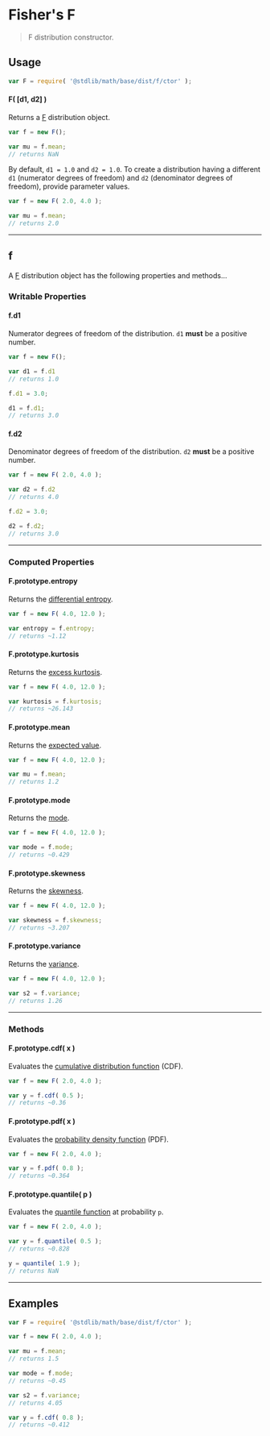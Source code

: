 # Fisher's F

> F distribution constructor.


<!-- Section to include introductory text. Make sure to keep an empty line after the intro `section` element and another before the `/section` close. -->

<section class="intro">

</section>

<!-- /.intro -->

<!-- Package usage documentation. -->

<section class="usage">

## Usage

``` javascript
var F = require( '@stdlib/math/base/dist/f/ctor' );
```

#### F( \[d1, d2\] )

Returns a [F][f] distribution object.

``` javascript
var f = new F();

var mu = f.mean;
// returns NaN
```

By default, `d1 = 1.0` and `d2 = 1.0`. To create a distribution having a different `d1` (numerator degrees of freedom) and `d2` (denominator degrees of freedom), provide parameter values.

``` javascript
var f = new F( 2.0, 4.0 );

var mu = f.mean;
// returns 2.0
```

---

## f

A [F][f] distribution object has the following properties and methods...

### Writable Properties

#### f.d1

Numerator degrees of freedom of the distribution. `d1` __must__ be a positive number.

``` javascript
var f = new F();

var d1 = f.d1
// returns 1.0

f.d1 = 3.0;

d1 = f.d1;
// returns 3.0 
```

#### f.d2

Denominator degrees of freedom of the distribution. `d2` __must__ be a positive number.

``` javascript
var f = new F( 2.0, 4.0 );

var d2 = f.d2
// returns 4.0

f.d2 = 3.0;

d2 = f.d2;
// returns 3.0 
```

---

### Computed Properties

#### F.prototype.entropy

Returns the [differential entropy][entropy].

``` javascript
var f = new F( 4.0, 12.0 );

var entropy = f.entropy;
// returns ~1.12
```

#### F.prototype.kurtosis

Returns the [excess kurtosis][kurtosis].

``` javascript
var f = new F( 4.0, 12.0 );

var kurtosis = f.kurtosis;
// returns ~26.143
```

#### F.prototype.mean

Returns the [expected value][expected-value].

``` javascript
var f = new F( 4.0, 12.0 );

var mu = f.mean;
// returns 1.2
```

#### F.prototype.mode

Returns the [mode][mode].

``` javascript
var f = new F( 4.0, 12.0 );

var mode = f.mode;
// returns ~0.429
```

#### F.prototype.skewness

Returns the [skewness][skewness].

``` javascript
var f = new F( 4.0, 12.0 );

var skewness = f.skewness;
// returns ~3.207
```

#### F.prototype.variance

Returns the [variance][variance].

``` javascript
var f = new F( 4.0, 12.0 );

var s2 = f.variance;
// returns 1.26
```

---

### Methods

#### F.prototype.cdf( x )

Evaluates the [cumulative distribution function][cdf] (CDF).

``` javascript
var f = new F( 2.0, 4.0 );

var y = f.cdf( 0.5 );
// returns ~0.36
```

#### F.prototype.pdf( x )

Evaluates the [probability density function][pdf] (PDF).

``` javascript
var f = new F( 2.0, 4.0 );

var y = f.pdf( 0.8 );
// returns ~0.364
```

#### F.prototype.quantile( p )

Evaluates the [quantile function][quantile-function] at probability `p`.

``` javascript
var f = new F( 2.0, 4.0 );

var y = f.quantile( 0.5 );
// returns ~0.828

y = quantile( 1.9 );
// returns NaN
```

</section>

<!-- /.usage -->

<!-- Package usage notes. Make sure to keep an empty line after the `section` element and another before the `/section` close. -->

<section class="notes">

</section>

<!-- /.notes -->

<!-- Package usage examples. -->

---

<section class="examples">

## Examples

``` javascript
var F = require( '@stdlib/math/base/dist/f/ctor' );

var f = new F( 2.0, 4.0 );

var mu = f.mean;
// returns 1.5

var mode = f.mode;
// returns ~0.45

var s2 = f.variance;
// returns 4.05

var y = f.cdf( 0.8 );
// returns ~0.412
```

</section>

<!-- /.examples -->

<!-- Section to include cited references. If references are included, add a horizontal rule *before* the section. Make sure to keep an empty line after the `section` element and another before the `/section` close. -->

<section class="references">

</section>

<!-- /.references -->

<!-- Section for all links. Make sure to keep an empty line after the `section` element and another before the `/section` close. -->

<section class="links">

[f]: https://en.wikipedia.org/wiki/F_distribution

[cdf]: https://en.wikipedia.org/wiki/Cumulative_distribution_function
[pdf]: https://en.wikipedia.org/wiki/Probability_density_function
[quantile-function]: https://en.wikipedia.org/wiki/Quantile_function

[entropy]: https://en.wikipedia.org/wiki/Entropy_%28information_theory%29
[expected-value]: https://en.wikipedia.org/wiki/Expected_value
[kurtosis]: https://en.wikipedia.org/wiki/Kurtosis
[mode]: https://en.wikipedia.org/wiki/Mode_%28statistics%29
[skewness]: https://en.wikipedia.org/wiki/Skewness
[variance]: https://en.wikipedia.org/wiki/Variance

</section>

<!-- /.links -->
